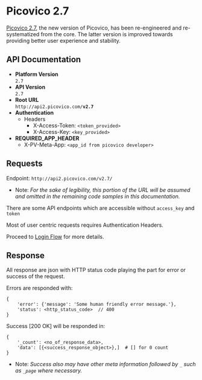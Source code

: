 # Picovico 2.7
[Picovico 2.7](http://picovico.com), the new version of Picovico, has been re-engineered and re-systematized from the core. The latter version is improved towards providing better user experience and stability.

## API Documentation
* __Platform Version__  
`2.7`
* __API Version__  
`2.7`
* __Root URL__  
`http://api2.picovico.com/`__`v2.7`__  
* __Authentication__  
    - Headers
        - X-Access-Token: `<token_provided>`
        - X-Access-Key: `<key_provided>`
* __REQUIRED_APP_HEADER__
    - X-PV-Meta-App: `<app_id from picovico developer>`



## Requests

Endpoint: `http://api2.picovico.com/v2.7/`

- Note: *For the sake of legibility, this portion of the URL will be assumed and omitted in the remaining code samples in this documentation.*

There are some API endpoints which are accessible without `access_key` and `token`

Most of user centric requests requires Authentication Headers.

Proceed to [Login Flow](account) for more details.



## Response
All response are json with HTTP status code playing the part for error or success of the request.

Errors are responded with:

    {
        'error': {'message': 'Some human friendly error message.'},
        'status': <http_status_code>  // 400
    }

Success [200 OK] will be responded in:

    
    {
        '_count': <no_of_response_data>,
        'data': [{<success_response_object>},]  # [] for 0 count
    }


- Note: *Success also may have other meta information followed by `_` such as `_page` where necessary.*
    
    
